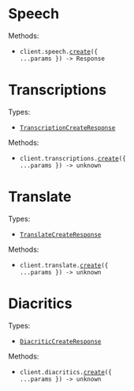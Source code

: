 # Speech

Methods:

- <code title="post /v1/speech">client.speech.<a href="./src/resources/speech.ts">create</a>({ ...params }) -> Response</code>

# Transcriptions

Types:

- <code><a href="./src/resources/transcriptions.ts">TranscriptionCreateResponse</a></code>

Methods:

- <code title="post /v1/transcriptions">client.transcriptions.<a href="./src/resources/transcriptions.ts">create</a>({ ...params }) -> unknown</code>

# Translate

Types:

- <code><a href="./src/resources/translate.ts">TranslateCreateResponse</a></code>

Methods:

- <code title="post /v1/translate">client.translate.<a href="./src/resources/translate.ts">create</a>({ ...params }) -> unknown</code>

# Diacritics

Types:

- <code><a href="./src/resources/diacritics.ts">DiacriticCreateResponse</a></code>

Methods:

- <code title="post /v1/diacritics">client.diacritics.<a href="./src/resources/diacritics.ts">create</a>({ ...params }) -> unknown</code>

